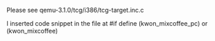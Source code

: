 


Please see qemu-3.1.0/tcg/i386/tcg-target.inc.c


I inserted code snippet in the file at #if define (kwon_mixcoffee_pc) or (kwon_mixcoffee)
